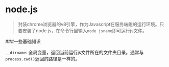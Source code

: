 # node.js

> 封装chrome浏览器的v8引擎，作为Javascript在服务端跑的运行环境。只要安装了node.js，在命令行里输入`node jsname`即可运行js文件。

###一些基础知识

`__dirname`: 全局变量，返回当前运行js文件所在的文件夹目录。通常与`process.cwd()`返回的路径是一样的。